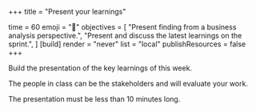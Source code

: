 +++
title = "Present your learnings"

time = 60
emoji = "🤖"
objectives = [
    "Present finding from a business analysis perspective.",
    "Present and discuss the latest learnings on the sprint.",
]
[build]
  render = "never"
  list = "local"
  publishResources = false
+++

Build the presentation of the key learnings of this week. 
 
The people in class can be the stakeholders and will evaluate your work. 
 
The presentation must be less than 10 minutes long.  

